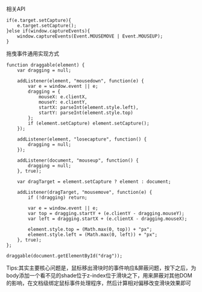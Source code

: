 相关API

	if(e.target.setCapture){
	    e.target.setCapture();
	}else if(window.captureEvents){
	    window.captureEvents(Event.MOUSEMOVE | Event.MOUSEUP);
	}

拖曳事件通用实现方式

	function draggable(element) {
	    var dragging = null;
	
	    addListener(element, "mousedown", function(e) {
	        var e = window.event || e;
	        dragging = {
	            mouseX: e.clientX,
	            mouseY: e.clientY,
	            startX: parseInt(element.style.left),
	            startY: parseInt(element.style.top)
	        };
	        if (element.setCapture) element.setCapture();
	    });
	
	    addListener(element, "losecapture", function() {
	        dragging = null;
	    });
	
	    addListener(document, "mouseup", function() {
	        dragging = null;
	    }, true);
	
	    var dragTarget = element.setCapture ? element : document;
	
	    addListener(dragTarget, "mousemove", function(e) {
	        if (!dragging) return;
	
	        var e = window.event || e;
	        var top = dragging.startY + (e.clientY - dragging.mouseY);
	        var left = dragging.startX + (e.clientX - dragging.mouseX);
	
	        element.style.top = (Math.max(0, top)) + "px";
	        element.style.left = (Math.max(0, left)) + "px";
	    }, true);
	};
	
	draggable(document.getElementById("drag"));

Tips:其实主要核心问题是，鼠标移出滑块时的事件响应&屏蔽问题，按下之后，为body添加一个看不见的shade位于z-index位于滑块之下，用来屏蔽对其他DOM的影响，在文档级绑定鼠标事件处理程序，然后计算相对偏移改变滑块效果即可